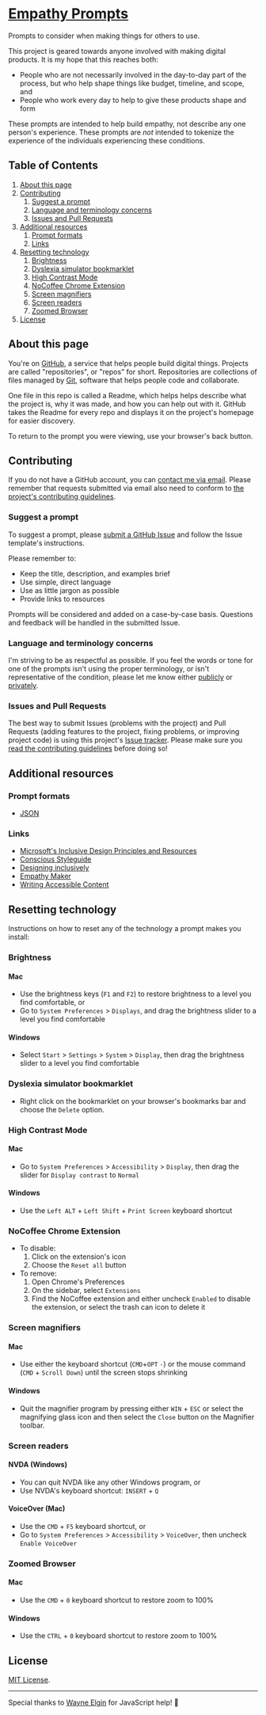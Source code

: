 # [Empathy Prompts](http://empathyprompts.net/)

Prompts to consider when making things for others to use.

This project is geared towards anyone involved with making digital products. It is my hope that this reaches both:

- People who are not necessarily involved in the day-to-day part of the process, but who help shape things like budget, timeline, and scope, and
- People who work every day to help to give these products shape and form

These prompts are intended to help build empathy, not describe any one person's experience. These prompts are <em>not</em> intended to tokenize the experience of the individuals experiencing these conditions.


## Table of Contents

1. [About this page](#about-this-page)
1. [Contributing](#contributing)
    1. [Suggest a prompt](#suggest-a-prompt)
    1. [Language and terminology concerns](#language-and-terminology-concerns)
    1. [Issues and Pull Requests](#issues-and-pull-requests)
1. [Additional resources](#additional-resources)
    1. [Prompt formats](#prompt-formats)
    1. [Links](#links)
1. [Resetting technology](#resetting-technology)
    1. [Brightness](#brightness)
    1. [Dyslexia simulator bookmarklet](#dyslexia-simulator-bookmarklet)
    1. [High Contrast Mode](#high-contrast-mode)
    1. [NoCoffee Chrome Extension](#nocoffee-chrome-extension)
    1. [Screen magnifiers](#screen-magnifiers)
    1. [Screen readers](#screen-readers)
    1. [Zoomed Browser](#zoomed-browser)
1. [License](#license)


## About this page

You're on [GitHub](https://github.com/), a service that helps people build digital things. Projects are called "repositories", or "repos" for short. Repositories are collections of files managed by [Git](https://git-scm.com/), software that helps people code and collaborate.

One file in this repo is called a Readme, which helps helps describe what the project is, why it was made, and how you can help out with it. GitHub takes the Readme for every repo and displays it on the project's homepage for easier discovery.

To return to the prompt you were viewing, use your browser's back button.


## Contributing

If you do not have a GitHub account, you can [contact me via email](https://github.com/ericwbailey/empathy-prompts/blob/master/AUTHORS). Please remember that requests submitted via email also need to conform to [the project's contributing guidelines](https://github.com/ericwbailey/empathy-prompts/blob/master/CONTRIBUTING.md).


### Suggest a prompt

To suggest a prompt, please [submit a GitHub Issue](https://github.com/ericwbailey/empathy-prompts/issues) and follow the Issue template's instructions. 

Please remember to:

- Keep the title, description, and examples brief
- Use simple, direct language
- Use as little jargon as possible
- Provide links to resources

Prompts will be considered and added on a case-by-case basis. Questions and feedback will be handled in the submitted Issue.

### Language and terminology concerns

I'm striving to be as respectful as possible. If you feel the words or tone for one of the prompts isn't using the proper terminology, or isn't representative of the condition, please let me know either [publicly](https://github.com/ericwbailey/empathy-prompts/labels/%5BType%5D%20Terminology) or [privately](https://github.com/ericwbailey/empathy-prompts/blob/master/AUTHORS).

### Issues and Pull Requests

The best way to submit Issues (problems with the project) and Pull Requests (adding features to the project, fixing problems, or improving project code) is using this project's [Issue tracker](https://github.com/ericwbailey/empathy-prompts/issues). Please make sure you [read the contributing guidelines](https://github.com/ericwbailey/empathy-prompts/blob/master/CONTRIBUTING.md) before doing so!


## Additional resources

### Prompt formats
- [JSON](https://github.com/ericwbailey/empathy-prompts/blob/master/source/content.json)

### Links
- [Microsoft's Inclusive Design Principles and Resources](https://www.microsoft.com/en-us/design/inclusive)
- [Conscious Styleguide](http://consciousstyleguide.com/)
- [Designing inclusively](https://medium.com/simple-human/designing-inclusively-5442ca2850ba)
- [Empathy Maker](http://maya-benari.com/empathy-maker/)
- [Writing Accessible Content](https://foxland.fi/writing-accessible-content/)


## Resetting technology

Instructions on how to reset any of the technology a prompt makes you install:

### Brightness

#### Mac

- Use the brightness keys (`F1` and `F2`) to restore brightness to a level you find comfortable, or
- Go to `System Preferences` > `Displays`, and drag the brightness slider to a level you find comfortable

#### Windows

- Select `Start` > `Settings` > `System` > `Display`, then drag the brightness slider to a level you find comfortable

### Dyslexia simulator bookmarklet
- Right click on the bookmarklet on your browser's bookmarks bar and choose the `Delete` option.

### High Contrast Mode

#### Mac

- Go to `System Preferences` > `Accessibility` > `Display`, then drag the slider for `Display contrast` to `Normal`

#### Windows

- Use the `Left ALT` + `Left Shift` + `Print Screen` keyboard shortcut

### NoCoffee Chrome Extension

- To disable:
    1. Click on the extension's icon
    1. Choose the `Reset all` button
- To remove:
    1. Open Chrome's Preferences
    1. On the sidebar, select `Extensions`
    1. Find the NoCoffee extension and either uncheck `Enabled` to disable the extension, or select the trash can icon to delete it

### Screen magnifiers

#### Mac

- Use either the keyboard shortcut (`CMD`+`OPT` `-`) or the mouse command (`CMD` + `Scroll Down`) until the screen stops shrinking

#### Windows

- Quit the magnifier program by pressing either `WIN` + `ESC` or select the magnifying glass icon and then select the `Close` button on the Magnifier toolbar.

### Screen readers

#### NVDA (Windows)

- You can quit NVDA like any other Windows program, or
- Use NVDA's keyboard shortcut: `INSERT` + `Q`

#### VoiceOver (Mac)

- Use the `CMD` + `F5` keyboard shortcut, or
- Go to `System Preferences` > `Accessibility` > `VoiceOver`, then uncheck `Enable VoiceOver`

### Zoomed Browser

#### Mac

- Use the `CMD` + `0` keyboard shortcut to restore zoom to 100%

#### Windows

- Use the `CTRL` + `0` keyboard shortcut to restore zoom to 100%


## License

[MIT License](https://raw.githubusercontent.com/ericwbailey/empathy-prompts/master/LICENSE).

---

Special thanks to [Wayne Elgin](https://github.com/esjay) for JavaScript help! 🎉
